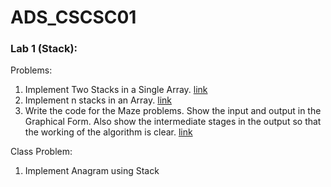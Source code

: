 # ADS_CSCSC01

### Lab 1 (Stack):
Problems: 
1. Implement Two Stacks in a Single Array. [link](https://github.com/jiisanatNSUT/ADS_CSCSC01/blob/main/stack/two_stack_in_array.py)
2. Implement n stacks in an Array. [link](https://github.com/jiisanatNSUT/ADS_CSCSC01/blob/main/stack/n_stack_in_array.py)
3. Write the code for the Maze problems. Show the input and output in the Graphical Form. Also show the intermediate stages in the output so that the working of the algorithm is clear. [link](https://github.com/jiisanatNSUT/ADS_CSCSC01/blob/main/stack/maze.py)

Class Problem:
1. Implement Anagram using Stack
